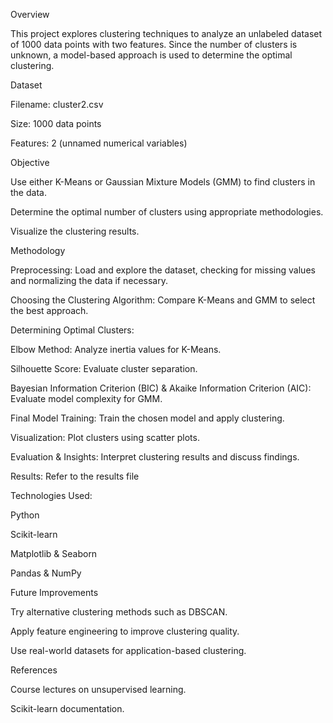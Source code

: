 Overview

This project explores clustering techniques to analyze an unlabeled dataset of 1000 data points with two features. Since the number of clusters is unknown, a model-based approach is used to determine the optimal clustering.

Dataset

Filename: cluster2.csv

Size: 1000 data points

Features: 2 (unnamed numerical variables)

Objective

Use either K-Means or Gaussian Mixture Models (GMM) to find clusters in the data.

Determine the optimal number of clusters using appropriate methodologies.

Visualize the clustering results.

Methodology

Preprocessing: Load and explore the dataset, checking for missing values and normalizing the data if necessary.

Choosing the Clustering Algorithm: Compare K-Means and GMM to select the best approach.

Determining Optimal Clusters:

Elbow Method: Analyze inertia values for K-Means.

Silhouette Score: Evaluate cluster separation.

Bayesian Information Criterion (BIC) & Akaike Information Criterion (AIC): Evaluate model complexity for GMM.

Final Model Training: Train the chosen model and apply clustering.

Visualization: Plot clusters using scatter plots.

Evaluation & Insights: Interpret clustering results and discuss findings.

Results: Refer to the results file

Technologies Used:

Python

Scikit-learn

Matplotlib & Seaborn

Pandas & NumPy


Future Improvements

Try alternative clustering methods such as DBSCAN.

Apply feature engineering to improve clustering quality.

Use real-world datasets for application-based clustering.

References

Course lectures on unsupervised learning.

Scikit-learn documentation.

